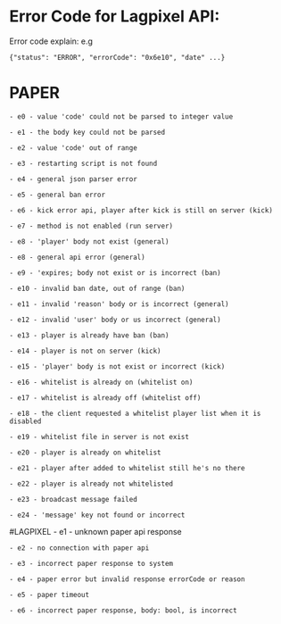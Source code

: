# **Error Code for Lagpixel API:**

Error code explain:
e.g

    {"status": "ERROR", "errorCode": "0x6e10", "date" ...}

# PAPER

    - e0 - value 'code' could not be parsed to integer value
    
    - e1 - the body key could not be parsed
    
    - e2 - value 'code' out of range
    
    - e3 - restarting script is not found
    
    - e4 - general json parser error
    
    - e5 - general ban error
    
    - e6 - kick error api, player after kick is still on server (kick)
    
    - e7 - method is not enabled (run server)
    
    - e8 - 'player' body not exist (general)
    
    - e8 - general api error (general)
    
    - e9 - 'expires; body not exist or is incorrect (ban)
    
    - e10 - invalid ban date, out of range (ban)
    
    - e11 - invalid 'reason' body or is incorrect (general)
    
    - e12 - invalid 'user' body or us incorrect (general)
    
    - e13 - player is already have ban (ban)
    
    - e14 - player is not on server (kick)
    
    - e15 - 'player' body is not exist or incorrect (kick)
    
    - e16 - whitelist is already on (whitelist on)
    
    - e17 - whitelist is already off (whitelist off)
    
    - e18 - the client requested a whitelist player list when it is disabled
    
    - e19 - whitelist file in server is not exist
    
    - e20 - player is already on whitelist
    
    - e21 - player after added to whitelist still he's no there
    
    - e22 - player is already not whitelisted
    
    - e23 - broadcast message failed
    
    - e24 - 'message' key not found or incorrect

#LAGPIXEL
    - e1 - unknown paper api response
   
    - e2 - no connection with paper api 

    - e3 - incorrect paper response to system

    - e4 - paper error but invalid response errorCode or reason

    - e5 - paper timeout

    - e6 - incorrect paper response, body: bool, is incorrect